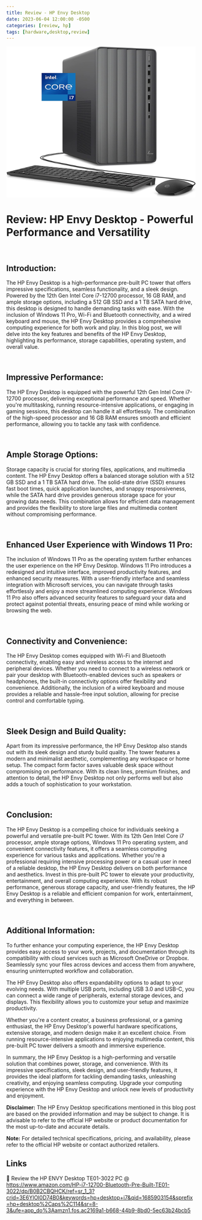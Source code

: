 ```yaml
---
title: Review - HP Envy Desktop
date: 2023-06-04 12:00:00 -0500
categories: [review, hp]
tags: [hardware,desktop,review]
---
```



<img src="/assets/img/reviews/hp-envy-desktop.jpg" alt="HP Envy Desktop" style="height:400px; width:600px;" />

# Review: HP Envy Desktop - Powerful Performance and Versatility

<br>

## Introduction:
The HP Envy Desktop is a high-performance pre-built PC tower that offers impressive specifications, seamless functionality, and a sleek design. Powered by the 12th Gen Intel Core i7-12700 processor, 16 GB RAM, and ample storage options, including a 512 GB SSD and a 1 TB SATA hard drive, this desktop is designed to handle demanding tasks with ease. With the inclusion of Windows 11 Pro, Wi-Fi and Bluetooth connectivity, and a wired keyboard and mouse, the HP Envy Desktop provides a comprehensive computing experience for both work and play. In this blog post, we will delve into the key features and benefits of the HP Envy Desktop, highlighting its performance, storage capabilities, operating system, and overall value.

<br>

## Impressive Performance:
The HP Envy Desktop is equipped with the powerful 12th Gen Intel Core i7-12700 processor, delivering exceptional performance and speed. Whether you're multitasking, running resource-intensive applications, or engaging in gaming sessions, this desktop can handle it all effortlessly. The combination of the high-speed processor and 16 GB RAM ensures smooth and efficient performance, allowing you to tackle any task with confidence.

<br>

## Ample Storage Options:
Storage capacity is crucial for storing files, applications, and multimedia content. The HP Envy Desktop offers a balanced storage solution with a 512 GB SSD and a 1 TB SATA hard drive. The solid-state drive (SSD) ensures fast boot times, quick application launches, and snappy responsiveness, while the SATA hard drive provides generous storage space for your growing data needs. This combination allows for efficient data management and provides the flexibility to store large files and multimedia content without compromising performance.

<br>

## Enhanced User Experience with Windows 11 Pro:
The inclusion of Windows 11 Pro as the operating system further enhances the user experience on the HP Envy Desktop. Windows 11 Pro introduces a redesigned and intuitive interface, improved productivity features, and enhanced security measures. With a user-friendly interface and seamless integration with Microsoft services, you can navigate through tasks effortlessly and enjoy a more streamlined computing experience. Windows 11 Pro also offers advanced security features to safeguard your data and protect against potential threats, ensuring peace of mind while working or browsing the web.

<br>

## Connectivity and Convenience:
The HP Envy Desktop comes equipped with Wi-Fi and Bluetooth connectivity, enabling easy and wireless access to the internet and peripheral devices. Whether you need to connect to a wireless network or pair your desktop with Bluetooth-enabled devices such as speakers or headphones, the built-in connectivity options offer flexibility and convenience. Additionally, the inclusion of a wired keyboard and mouse provides a reliable and hassle-free input solution, allowing for precise control and comfortable typing.

<br>

## Sleek Design and Build Quality:
Apart from its impressive performance, the HP Envy Desktop also stands out with its sleek design and sturdy build quality. The tower features a modern and minimalist aesthetic, complementing any workspace or home setup. The compact form factor saves valuable desk space without compromising on performance. With its clean lines, premium finishes, and attention to detail, the HP Envy Desktop not only performs well but also adds a touch of sophistication to your workstation.

<br>

## Conclusion:
The HP Envy Desktop is a compelling choice for individuals seeking a powerful and versatile pre-built PC tower. With its 12th Gen Intel Core i7 processor, ample storage options, Windows 11 Pro operating system, and convenient connectivity features, it offers a seamless computing experience for various tasks and applications. Whether you're a professional requiring intensive processing power or a casual user in need of a reliable desktop, the HP Envy Desktop delivers on both performance and aesthetics. Invest in this pre-built PC tower to elevate your productivity, entertainment, and overall computing experience. With its robust performance, generous storage capacity, and user-friendly features, the HP Envy Desktop is a reliable and efficient companion for work, entertainment, and everything in between.

<br>

## Additional Information:

To further enhance your computing experience, the HP Envy Desktop provides easy access to your work, projects, and documentation through its compatibility with cloud services such as Microsoft OneDrive or Dropbox. Seamlessly sync your files across devices and access them from anywhere, ensuring uninterrupted workflow and collaboration.

The HP Envy Desktop also offers expandability options to adapt to your evolving needs. With multiple USB ports, including USB 3.0 and USB-C, you can connect a wide range of peripherals, external storage devices, and displays. This flexibility allows you to customize your setup and maximize productivity.

Whether you're a content creator, a business professional, or a gaming enthusiast, the HP Envy Desktop's powerful hardware specifications, extensive storage, and modern design make it an excellent choice. From running resource-intensive applications to enjoying multimedia content, this pre-built PC tower delivers a smooth and immersive experience.

In summary, the HP Envy Desktop is a high-performing and versatile solution that combines power, storage, and convenience. With its impressive specifications, sleek design, and user-friendly features, it provides the ideal platform for tackling demanding tasks, unleashing creativity, and enjoying seamless computing. Upgrade your computing experience with the HP Envy Desktop and unlock new levels of productivity and enjoyment.

**Disclaimer:** The HP Envy Desktop specifications mentioned in this blog post are based on the provided information and may be subject to change. It is advisable to refer to the official HP website or product documentation for the most up-to-date and accurate details.

**Note:** For detailed technical specifications, pricing, and availability, please refer to the official HP website or contact authorized retailers.

## Links

🔗 Review the HP ENVY Desktop TE01-3022 PC @
 <https://www.amazon.com/HP-i7-12700-Bluetooth-Pre-Built-TE01-3022/dp/B0B2CBQHCK/ref=sr_1_3?crid=3E6YIOI0D74B0&keywords=hp+desktop+i7&qid=1685903154&sprefix=hp+desktop%2Caps%2C114&sr=8-3&ufe=app_do%3Aamzn1.fos.ac2169a1-b668-44b9-8bd0-5ec63b24bcb5>

